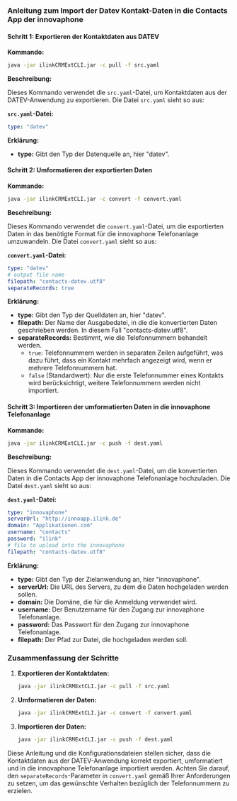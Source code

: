 
### Anleitung zum Import der Datev Kontakt-Daten in die Contacts App der innovaphone

#### **Schritt 1: Exportieren der Kontaktdaten aus DATEV**

**Kommando:**

```sh
java -jar ilinkCRMExtCLI.jar -c pull -f src.yaml
```

**Beschreibung:**

Dieses Kommando verwendet die `src.yaml`-Datei, um Kontaktdaten aus der DATEV-Anwendung zu exportieren. Die Datei `src.yaml` sieht so aus:

**`src.yaml`-Datei:**

```yaml
type: "datev"
```

**Erklärung:**

- **type:** Gibt den Typ der Datenquelle an, hier "datev".

#### **Schritt 2: Umformatieren der exportierten Daten**

**Kommando:**

```sh
java -jar ilinkCRMExtCLI.jar -c convert -f convert.yaml
```

**Beschreibung:**

Dieses Kommando verwendet die `convert.yaml`-Datei, um die exportierten Daten in das benötigte Format für die innovaphone Telefonanlage umzuwandeln. Die Datei `convert.yaml` sieht so aus:

**`convert.yaml`-Datei:**

```yaml
type: "datev"
# output file name
filepath: "contacts-datev.utf8"
separateRecords: true
```

**Erklärung:**

- **type:** Gibt den Typ der Quelldaten an, hier "datev".
- **filepath:** Der Name der Ausgabedatei, in die die konvertierten Daten geschrieben werden. In diesem Fall "contacts-datev.utf8".
- **separateRecords:** Bestimmt, wie die Telefonnummern behandelt werden.
  - `true`: Telefonnummern werden in separaten Zeilen aufgeführt, was dazu führt, dass ein Kontakt mehrfach angezeigt wird, wenn er mehrere Telefonnummern hat.
  - `false` (Standardwert): Nur die erste Telefonnummer eines Kontakts wird berücksichtigt, weitere Telefonnummern werden nicht importiert.

#### **Schritt 3: Importieren der umformatierten Daten in die innovaphone Telefonanlage**

**Kommando:**

```sh
java -jar ilinkCRMExtCLI.jar -c push -f dest.yaml
```

**Beschreibung:**

Dieses Kommando verwendet die `dest.yaml`-Datei, um die konvertierten Daten in die Contacts App der innovaphone Telefonanlage hochzuladen. Die Datei `dest.yaml` sieht so aus:

**`dest.yaml`-Datei:**

```yaml
type: "innovaphone"
serverUrl: "http://innoapp.ilink.de"
domain: "Applikationen.com"
username: "contacts"
password: "ilink"
# file to upload into the innovaphone
filepath: "contacts-datev.utf8"
```

**Erklärung:**

- **type:** Gibt den Typ der Zielanwendung an, hier "innovaphone".
- **serverUrl:** Die URL des Servers, zu dem die Daten hochgeladen werden sollen.
- **domain:** Die Domäne, die für die Anmeldung verwendet wird.
- **username:** Der Benutzername für den Zugang zur innovaphone Telefonanlage.
- **password:** Das Passwort für den Zugang zur innovaphone Telefonanlage.
- **filepath:** Der Pfad zur Datei, die hochgeladen werden soll.

### Zusammenfassung der Schritte

1. **Exportieren der Kontaktdaten:**
   ```sh
   java -jar ilinkCRMExtCLI.jar -c pull -f src.yaml
   ```

2. **Umformatieren der Daten:**
   ```sh
   java -jar ilinkCRMExtCLI.jar -c convert -f convert.yaml
   ```

3. **Importieren der Daten:**
   ```sh
   java -jar ilinkCRMExtCLI.jar -c push -f dest.yaml
   ```

Diese Anleitung und die Konfigurationsdateien stellen sicher, dass die Kontaktdaten aus der DATEV-Anwendung korrekt exportiert, umformatiert und in die innovaphone Telefonanlage importiert werden. Achten Sie darauf, den `separateRecords`-Parameter in `convert.yaml` gemäß Ihrer Anforderungen zu setzen, um das gewünschte Verhalten bezüglich der Telefonnummern zu erzielen.